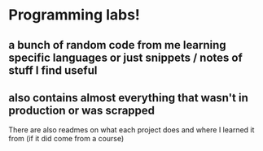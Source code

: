 # Programming labs!

## a bunch of random code from me learning specific languages or just snippets / notes of stuff I find useful  
## also contains almost everything that wasn't in production or was scrapped

There are also readmes on what each project does and where I learned it from (if it did come from a course)